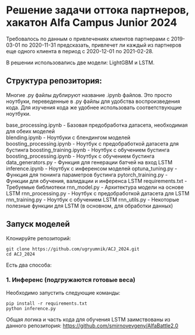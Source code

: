 # Решение задачи оттока партнеров, хакатон Alfa Campus Junior 2024

Требовалось по данным о привлечениях клиентов партнерами с 2019-03-01 по 2020-11-31 предсказать, привлечет ли каждый из партнеров еще одного клиента в период с 2020-12-01 по 2021-02-28.  

В решении использовались две модели: LightGBM и LSTM.

## Структура репозитория:

Многие .py файлы дублируют название .ipynb файлов. Это просто ноутбуки, переведенные в .py файлы для удобства воспроизведения кода. Для изучения кода же удобнее использовать соответствующие ноутбуки.


base_processing.ipynb - Базовая предобработка датасета, необходимая для обеих моделей  
blending.ipynb - Ноутбуки с блендингом моделей
boosting_processing.ipynb - Ноутбук с предобработкой датасета для бустинга
boosting_training.ipynb - Ноутбук с обучением бустинга
boosting_processing.ipynb - Ноутбук с обучением бустинга
data_generators.py - Функция для генерации батчей на вход LSTM
inference.ipynb - Ноутбук с инференсом моделей
optuna_tuning.py - Функция для тюнинга параметров бустинга
pytorch_training.py - Функции для обучения, валидации и инференса LSTM
requirements.txt - Требуемые библиотеки
rnn_model.py - Архитектура модели на основе LSTM
rnn_processing.py - Ноутбук с предобработкой датасета для LSTM
rnn_training.py - Ноутбук с обучением LSTM
rnn_utils.py - Некоторые полезные функции для LSTM (в основном, для обработки данных)


## Запуск моделей
Клонируйте репозиторий:
```
git clone https://github.com/ugryumnik/ACJ_2024.git 
cd ACJ_2024
```

Есть два способа:  
### 1. Инференс (подгружаются готовые веса)
Необходимо запустить следующие команды:  
```
pip install -r requirements.txt
python inference.py
```





Общая логика и часть кода для обучения LSTM заимствованы из данного репозитория: https://github.com/smirnovevgeny/AlfaBattle2.0



